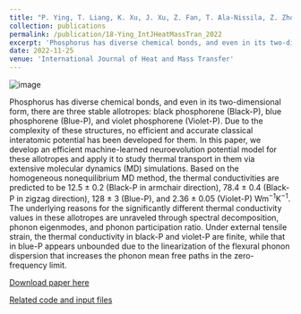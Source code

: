 ```yaml
---
title: "P. Ying, T. Liang, K. Xu, J. Xu, Z. Fan, T. Ala-Nissila, Z. Zhong, Variable thermal transport in black, blue, and violet phosphorene from extensive atomistic simulations with a neuroevolution potential. International Journal of Heat and Mass Transfer 202, 123681 (2023)."
collection: publications
permalink: /publication/18-Ying_IntJHeatMassTran_2022
excerpt: 'Phosphorus has diverse chemical bonds, and even in its two-dimensional form, there are three stable allotropes: black phosphorene (Black-P), blue phosphorene (Blue-P), and violet phosphorene (Violet-P). Due to the complexity of these structures, no efficient and accurate classical interatomic potential has been developed for them. In this paper, we develop an efficient machine-learned neuroevolution potential model for these allotropes and apply it to study thermal transport in them via extensive molecular dynamics (MD) simulations.'
date: 2022-11-25
venue: 'International Journal of Heat and Mass Transfer'
---
```

![image](https://user-images.githubusercontent.com/54773018/216847083-cbd66727-ff3a-442f-9b2a-f173beb774c4.png)

Phosphorus has diverse chemical bonds, and even in its two-dimensional form, there are three stable allotropes: black phosphorene (Black-P), blue phosphorene (Blue-P), and violet phosphorene (Violet-P). Due to the complexity of these structures, no efficient and accurate classical interatomic potential has been developed for them. In this paper, we develop an efficient machine-learned neuroevolution potential model for these allotropes and apply it to study thermal transport in them via extensive molecular dynamics (MD) simulations. Based on the homogeneous nonequilibrium MD method, the thermal conductivities are predicted to be 12.5 $\pm$ 0.2 (Black-P in armchair direction), 78.4 $\pm$ 0.4 (Black-P in zigzag direction), 128 $\pm$ 3 (Blue-P), and 2.36 $\pm$ 0.05 (Violet-P) Wm$^{-1}$K$^{-1}$. The underlying reasons for the significantly different thermal conductivity values in these allotropes are unraveled through spectral decomposition, phonon eigenmodes, and phonon participation ratio. Under external tensile strain, the thermal conductivity in black-P and violet-P are finite, while that in blue-P appears unbounded due to the linearization of the flexural phonon dispersion that increases the phonon mean free paths in the zero-frequency limit.

[Download paper here](http://hityingph.github.io/files/18-Ying_IntJHeatMassTran_2022.pdf)

[Related code and input files](https://github.com/hityingph/supporting-info/tree/main/18-Ying_IntJHeatMassTran_2022)

